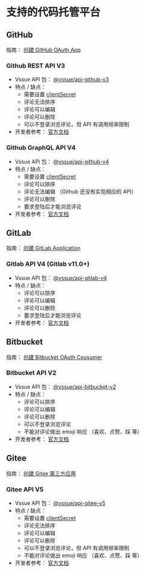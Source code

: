 # 支持的代码托管平台

## GitHub

指南： [创建 GitHub OAuth App](./github.md)

### Github REST API V3

- Vssue API 包： [@vssue/api-github-v3](https://www.npmjs.com/package/@vssue/api-github-v3)
- 特点 / 缺点：
  - 需要设置 [clientSecret](../options/README.md#clientsecret)
  - 评论无法排序
  - 评论可以编辑
  - 评论可以删除
  - 可以不登录浏览评论，但 API 有调用频率限制
- 开发者参考： [官方文档](https://developer.github.com/v3)

### Github GraphQL API V4 <Badge text="preview" type="error"/>

- Vssue API 包： [@vssue/api-github-v4](https://www.npmjs.com/package/@vssue/api-github-v4)
- 特点 / 缺点：
  - 需要设置 [clientSecret](../options/README.md#clientsecret)
  - 评论可以排序
  - 评论无法编辑 （Github 还没有实现相应的 API）
  - 评论可以删除
  - 要求登陆后才能浏览评论
- 开发者参考： [官方文档](https://developer.github.com/v4)

## GitLab

指南： [创建 GitLab Application](./gitlab.md)

### Gitlab API V4 (Gitlab v11.0+)

- Vssue API 包： [@vssue/api-gitlab-v4](https://www.npmjs.com/package/@vssue/api-gitlab-v4)
- 特点 / 缺点：
  - 评论可以排序
  - 评论可以编辑
  - 评论可以删除
  - 要求登陆后才能浏览评论
- 开发者参考： [官方文档](https://docs.gitlab.com/ce/api)

## Bitbucket

指南： [创建 Bitbucket OAuth Cousumer](./bitbucket.md)

### Bitbucket API V2

- Vssue API 包： [@vssue/api-bitbucket-v2](https://www.npmjs.com/package/@vssue/api-bitbucket-v2)
- 特点 / 缺点：
  - 评论可以排序
  - 评论可以编辑
  - 评论可以删除
  - 可以不登录浏览评论
  - 不能对评论做出 emoji 响应 （喜欢、点赞、踩 等）
- 开发者参考： [官方文档](https://developer.atlassian.com/bitbucket/api/2/reference)

## Gitee

指南： [创建 Gitee 第三方应用](./gitee.md)

### Gitee API V5

- Vssue API 包： [@vssue/api-gitee-v5](https://www.npmjs.com/package/@vssue/api-gitee-v5)
- 特点 / 缺点：
  - 需要设置 [clientSecret](../options/README.md#clientsecret)
  - 评论无法排序
  - 评论可以编辑
  - 评论可以删除
  - 可以不登录浏览评论，但 API 有调用频率限制
  - 不能对评论做出 emoji 响应 （喜欢、点赞、踩 等）
- 开发者参考： [官方文档](https://gitee.com/api/v5/swagger)
